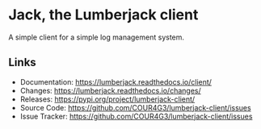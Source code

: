 # Jack, the Lumberjack client

A simple client for a simple log management system.


## Links

- Documentation: <https://lumberjack.readthedocs.io/client/>
- Changes: <https://lumberjack.readthedocs.io/changes/>
- Releases: <https://pypi.org/project/lumberjack-client/>
- Source Code: <https://github.com/COUR4G3/lumberjack-client/issues>
- Issue Tracker: <https://github.com/COUR4G3/lumberjack-client/issues>

